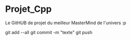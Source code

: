 # Projet_Cpp
Le GitHUB de projet du meilleur MasterMind de l'univers :p

git add --all
git commit -m "texte"
git push
